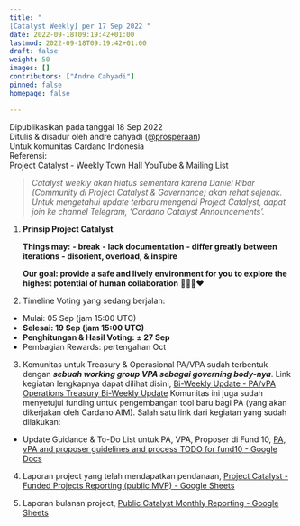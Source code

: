 ```yaml
---
title: "
[Catalyst Weekly] per 17 Sep 2022 "
date: 2022-09-18T09:19:42+01:00
lastmod: 2022-09-18T09:19:42+01:00
draft: false
weight: 50
images: []
contributors: ["Andre Cahyadi"]
pinned: false
homepage: false

---
```


Dipublikasikan pada tanggal 18 Sep 2022 <br/>
Ditulis & disadur oleh andre cahyadi ([@prosperaan](https://forum.cardano.org/u/prosperaan)) <br/>
Untuk komunitas Cardano Indonesia <br/>
Referensi:<br/>
Project Catalyst - Weekly Town Hall YouTube & Mailing List

> _Catalyst weekly akan hiatus sementara karena Daniel Ribar (Community di Project Catalyst & Governance) akan rehat sejenak.
> Untuk mengetahui update terbaru mengenai Project Catalyst, dapat join ke channel Telegram, ‘Cardano Catalyst Announcements’._

1.  **Prinsip Project Catalyst**

    **Things may:**
    **\- break**
    **\- lack documentation**
    **\- differ greatly between iterations**
    **\- disorient, overload, & inspire**

    **Our goal: provide a safe and lively environment for you to explore the highest potential of human collaboration** :muscle::pray::handshake::heart:

2.  Timeline Voting yang sedang berjalan:

- Mulai: 05 Sep (jam 15:00 UTC)
- **Selesai: 19 Sep (jam 15:00 UTC)**
- **Penghitungan & Hasil Voting: ± 27 Sep**
- Pembagian Rewards: pertengahan Oct

3.  Komunitas untuk Treasury & Operasional PA/VPA sudah terbentuk dengan _**sebuah working group VPA sebagai governing body-nya**_. Link kegiatan lengkapnya dapat dilihat disini, [Bi-Weekly Update - PA/vPA Operations Treasury Bi-Weekly Update](https://pa-vpa-operations-treasury.gitbook.io/pa-vpa-operations-treasury-bi-weekly-update/)
    Komunitas ini juga sudah menyetujui funding untuk pengembangan tool baru bagi PA (yang akan dikerjakan oleh Cardano AIM).
    Salah satu link dari kegiatan yang sudah dilakukan:

- Update Guidance & To-Do List untuk PA, VPA, Proposer di Fund 10, [PA, vPA and proposer guidelines and process TODO for fund10 - Google Docs](https://docs.google.com/document/d/1-Uheb5cH6PgjURBod3i95lnjRt5G0Q6WU7n21sSdqvs/edit#heading=h.70qyzqqlye91)

4.  Laporan project yang telah mendapatkan pendanaan, [Project Catalyst - Funded Projects Reporting (public MVP) - Google Sheets](https://docs.google.com/spreadsheets/d/1bfnWFa94Y7Zj0G7dtpo9W1nAYGovJbswipxiHT4UE3g/edit#gid=938310766)

5.  Laporan bulanan project, [Public Catalyst Monthly Reporting - Google Sheets](https://docs.google.com/spreadsheets/d/1wAG5O4PBLRTM01PLUyc3iS9EYOaucyDHryOOG8OVKuk/edit#gid=0)
